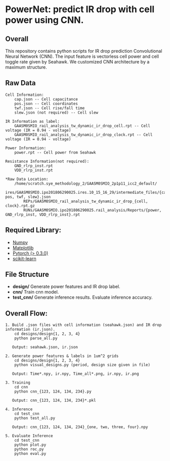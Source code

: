
# PowerNet: predict IR drop with cell power using CNN.

## Overall
This repository contains python scripts for IR drop prediction Convolutional Neural Network (CNN). The input feature is vectorless cell power and cell toggle rate given by Seahawk. We customized CNN architecture by a maximum structure.

## Raw Data
    Cell Information:
        cap.json -- Cell capacitance
        pos.json -- Cell coordinates
        twf.json -- Cell rise/fall time
        slew.json (not required) -- Cell slew
    
    IR Information as label:
        GAASM0SMIO_rail_analysis_tw_dynamic_ir_drop_cell.rpt -- Cell voltage (IR = 0.94 - voltage)
        GAASM0SMIO_rail_analysis_tw_dynamic_ir_drop_clock.rpt -- Cell voltage (IR = 0.94 - voltage)

    Power Information:
        power.rpt -- Cell power from Seahawk

    Resistance Information(not required):
        GND_rlrp_inst.rpt
        VDD_rlrp_inst.rpt

    *Raw Data Location:
        /home/scratch.sye_methodology_2/GAASM0SMIO_2p1p11_icc2_default/
            ires/GAASM0SMIO.ipo201806290025.ires.10_15_16_29/intermediate_files/{cap, pos, twf, slew}.json
            REPs/GAASM0SMIO_rail_analysis_tw_dynamic_ir_drop_{cell, clock}.rpt.gz
            RUNs/GAASM0SMIO.ipo201806290025.rail_analysis/Reports/{power, GND_rlrp_inst, VDD_rlrp_inst}.rpt

## Required Library:
- [Numpy](http://www.numpy.org/)
- [Matplotlib](https://matplotlib.org/)
- [Pytorch (> 0.3.0)](https://pytorch.org/)
- [scikit-learn](https://scikit-learn.org/stable/)

## File Structure
- **design/**
Generate power features and IR drop label.
- **cnn/**
Train cnn model.
- **test_cnn/**
Generate inference results. Evaluate inference accuracy.


## Overall Flow:
    1. Build .json files with cell information (seahawk.json) and IR drop information (ir.json).
        cd designs/design{1, 2, 3, 4}
        python parse_all.py

       Output: seahawk.json, ir.json

    2. Generate power features & labels in 1um^2 grids
        cd designs/design{1, 2, 3, 4}
        python visual_designs.py (period, design size given in file)
        
       Output: Time*.npy, ir.npy, Time_all*.png, ir.npy, ir.png

    3. Training
        cd cnn
        python cnn_{123, 124, 134, 234}.py

       Output: cnn_{123, 124, 134, 234}*.pkl

    4. Inference
        cd test_cnn
        python test_all.py

       Output: cnn_{123, 124, 134, 234}_{one, two, three, four}.npy

    5. Evaluate Inference
        cd test_cnn
        python plot.py
        python roc.py
        python eval.py



